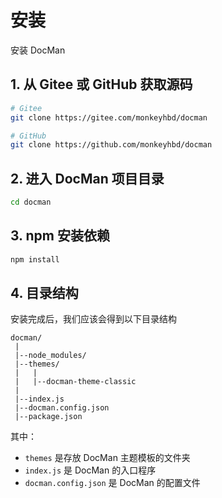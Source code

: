 # 安装

安装 DocMan

## 1. 从 Gitee 或 GitHub 获取源码

```sh
# Gitee
git clone https://gitee.com/monkeyhbd/docman

# GitHub
git clone https://github.com/monkeyhbd/docman
```

## 2. 进入 DocMan 项目目录

```sh
cd docman
```

## 3. npm 安装依赖

```sh
npm install
```

## 4. 目录结构

安装完成后，我们应该会得到以下目录结构

```
docman/
 |
 |--node_modules/
 |--themes/
 |   |
 |   |--docman-theme-classic
 |
 |--index.js
 |--docman.config.json
 |--package.json
```

其中：

- `themes` 是存放 DocMan 主题模板的文件夹
- `index.js` 是 DocMan 的入口程序
- `docman.config.json` 是 DocMan 的配置文件
